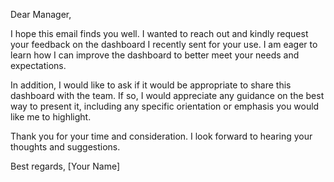 Dear Manager,

I hope this email finds you well. I wanted to reach out and kindly request your feedback on the dashboard I recently sent for your use. I am eager to learn how I can improve the dashboard to better meet your needs and expectations.

In addition, I would like to ask if it would be appropriate to share this dashboard with the team. If so, I would appreciate any guidance on the best way to present it, including any specific orientation or emphasis you would like me to highlight.

Thank you for your time and consideration. I look forward to hearing your thoughts and suggestions.

Best regards,
[Your Name]